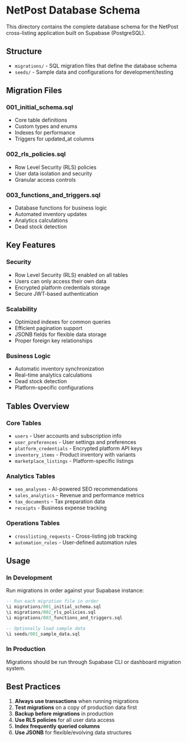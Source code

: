 # NetPost Database Schema

This directory contains the complete database schema for the NetPost cross-listing application built on Supabase (PostgreSQL).

## Structure

- `migrations/` - SQL migration files that define the database schema
- `seeds/` - Sample data and configurations for development/testing

## Migration Files

### 001_initial_schema.sql
- Core table definitions
- Custom types and enums
- Indexes for performance
- Triggers for updated_at columns

### 002_rls_policies.sql
- Row Level Security (RLS) policies
- User data isolation and security
- Granular access controls

### 003_functions_and_triggers.sql
- Database functions for business logic
- Automated inventory updates
- Analytics calculations
- Dead stock detection

## Key Features

### Security
- Row Level Security (RLS) enabled on all tables
- Users can only access their own data
- Encrypted platform credentials storage
- Secure JWT-based authentication

### Scalability
- Optimized indexes for common queries
- Efficient pagination support
- JSONB fields for flexible data storage
- Proper foreign key relationships

### Business Logic
- Automatic inventory synchronization
- Real-time analytics calculations
- Dead stock detection
- Platform-specific configurations

## Tables Overview

### Core Tables
- `users` - User accounts and subscription info
- `user_preferences` - User settings and preferences
- `platform_credentials` - Encrypted platform API keys
- `inventory_items` - Product inventory with variants
- `marketplace_listings` - Platform-specific listings

### Analytics Tables
- `seo_analyses` - AI-powered SEO recommendations
- `sales_analytics` - Revenue and performance metrics
- `tax_documents` - Tax preparation data
- `receipts` - Business expense tracking

### Operations Tables
- `crosslisting_requests` - Cross-listing job tracking
- `automation_rules` - User-defined automation rules

## Usage

### In Development
Run migrations in order against your Supabase instance:

```sql
-- Run each migration file in order
\i migrations/001_initial_schema.sql
\i migrations/002_rls_policies.sql  
\i migrations/003_functions_and_triggers.sql

-- Optionally load sample data
\i seeds/001_sample_data.sql
```

### In Production
Migrations should be run through Supabase CLI or dashboard migration system.

## Best Practices

1. **Always use transactions** when running migrations
2. **Test migrations** on a copy of production data first
3. **Backup before migrations** in production
4. **Use RLS policies** for all user data access
5. **Index frequently queried columns**
6. **Use JSONB** for flexible/evolving data structures